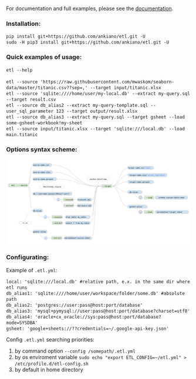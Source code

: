 For documentation and full examples, please see the [documentation](https://etltool.readthedocs.io/en/latest/#).

### Installation:
    pip install git+https://github.com/ankiano/etl.git -U
    sudo -H pip3 install git+https://github.com/ankiano/etl.git -U

### Quick examples of usage:

    etl --help

    etl --source 'https://raw.githubusercontent.com/mwaskom/seaborn-data/master/titanic.csv??sep=,' --target input/titanic.xlsx
    etl --source 'sqlite:////home/user/my-local.db' --extract my-query.sql --target result.csv
    etl --source db_alias2 --extract my-query-template.sql --user_sql_parameter 123 --target output/result.xlsx
    etl --source db_alias3 --extract my-query.sql --target gsheet --load some-gsheet-workbook!my-sheet
    etl --source input/titanic.xlsx --target 'sqlite:///local.db' --load main.titanic


### Options syntax scheme:
![img_alt](docs/source/_static/options-scheme.png)

### Configurating:

Example of `.etl.yml`:

    local: 'sqlite:///local.db' #relative path, e.x. in the same dir where etl runs
    db_alias1: 'sqlite:////home/user/workspace/folder/some.db' #absolute path
    db_alias2: 'postgres://user:pass@host:port/database'
    db_alias3: 'mysql+pymysql://user:pass@host:port/database?charset=utf8'
    db_alias4: 'oracle+cx_oracle://sys:pass@host:port/database?mode=SYSDBA'
    gsheet: 'google+sheets://??credentials=~/.google-api-key.json'

Config `.etl.yml` searching priorities:

1. by command option `--config /somepath/.etl.yml`
2. by os enviroment variable ```sudo echo "export ETL_CONFIG=~/etl.yml" > /etc/profile.d/etl-config.sh```
3. by default in home directory

